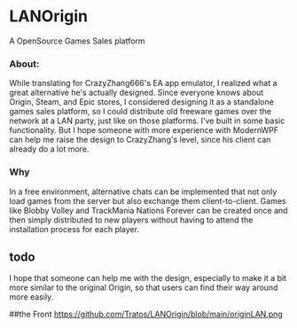 # LANOrigin
 A OpenSource Games Sales platform 

### About:
While translating for CrazyZhang666's EA app emulator, I realized what a great alternative he's actually designed. Since everyone knows about Origin, Steam, and Epic stores, I considered designing it as a standalone games sales platform, so I could distribute old freeware games over the network at a LAN party, just like on those platforms. I've built in some basic functionality. But I hope someone with more experience with ModernWPF can help me raise the design to CrazyZhang's level, since his client can already do a lot more.


### Why 
In a free environment, alternative chats can be implemented that not only load games from the server but also exchange them client-to-client. Games like Blobby Volley and TrackMania Nations Forever can be created once and then simply distributed to new players without having to attend the installation process for each player.

## todo
I hope that someone can help me with the design, especially to make it a bit more similar to the original Origin, so that users can find their way around more easily.


##the Front
https://github.com/Tratos/LANOrigin/blob/main/originLAN.png
